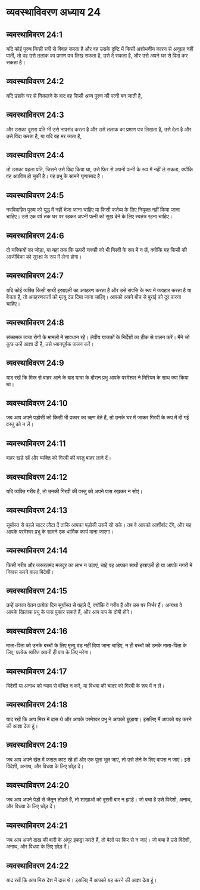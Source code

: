 # व्यवस्थाविवरण अध्याय 24

## व्यवस्थाविवरण 24:1
यदि कोई पुरुष किसी स्त्री से विवाह करता है और वह उसके दृष्टि में किसी अशोभनीय कारण से अनुग्रह नहीं पाती, तो वह उसे तलाक का प्रमाण पत्र लिख सकता है, उसे दे सकता है, और उसे अपने घर से विदा कर सकता है।

## व्यवस्थाविवरण 24:2
यदि उसके घर से निकलने के बाद वह किसी अन्य पुरुष की पत्नी बन जाती है,

## व्यवस्थाविवरण 24:3
और उसका दूसरा पति भी उसे नापसंद करता है और उसे तलाक का प्रमाण पत्र लिखता है, उसे देता है और उसे विदा करता है, या यदि वह मर जाता है,

## व्यवस्थाविवरण 24:4
तो उसका पहला पति, जिसने उसे विदा किया था, उसे फिर से अपनी पत्नी के रूप में नहीं ले सकता, क्योंकि वह अपवित्र हो चुकी है। यह प्रभु के सामने घृणास्पद है।

## व्यवस्थाविवरण 24:5
नवविवाहित पुरुष को युद्ध में नहीं भेजा जाना चाहिए या किसी कर्तव्य के लिए नियुक्त नहीं किया जाना चाहिए। उसे एक वर्ष तक घर पर रहकर अपनी पत्नी को सुख देने के लिए स्वतंत्र रहना चाहिए।

## व्यवस्थाविवरण 24:6
दो चक्कियों का जोड़ा, या यहां तक कि ऊपरी चक्की को भी गिरवी के रूप में न लें, क्योंकि यह किसी की आजीविका को सुरक्षा के रूप में लेना होगा।

## व्यवस्थाविवरण 24:7
यदि कोई व्यक्ति किसी साथी इस्राएली का अपहरण करता है और उसे संपत्ति के रूप में व्यवहार करता है या बेचता है, तो अपहरणकर्ता को मृत्यु दंड दिया जाना चाहिए। आपको अपने बीच से बुराई को दूर करना चाहिए।

## व्यवस्थाविवरण 24:8
संक्रामक त्वचा रोगों के मामलों में सावधान रहें। लेवीय याजकों के निर्देशों का ठीक से पालन करें। मैंने जो कुछ उन्हें आज्ञा दी है, उसे ध्यानपूर्वक पालन करें।

## व्यवस्थाविवरण 24:9
याद रखें कि मिस्र से बाहर आने के बाद यात्रा के दौरान प्रभु आपके परमेश्वर ने मिरियम के साथ क्या किया था।

## व्यवस्थाविवरण 24:10
जब आप अपने पड़ोसी को किसी भी प्रकार का ऋण देते हैं, तो उनके घर में जाकर गिरवी के रूप में दी गई वस्तु को न लें।

## व्यवस्थाविवरण 24:11
बाहर खड़े रहें और व्यक्ति को गिरवी की वस्तु बाहर लाने दें।

## व्यवस्थाविवरण 24:12
यदि व्यक्ति गरीब है, तो उनकी गिरवी की वस्तु को अपने पास रखकर न सोएं।

## व्यवस्थाविवरण 24:13
सूर्यास्त से पहले चादर लौटा दें ताकि आपका पड़ोसी उसमें सो सके। तब वे आपको आशीर्वाद देंगे, और यह आपके परमेश्वर प्रभु के सामने एक धार्मिक कार्य माना जाएगा।

## व्यवस्थाविवरण 24:14
किसी गरीब और जरूरतमंद मजदूर का लाभ न उठाएं, चाहे वह आपका साथी इस्राएली हो या आपके नगरों में निवास करने वाला विदेशी।

## व्यवस्थाविवरण 24:15
उन्हें उनका वेतन प्रत्येक दिन सूर्यास्त से पहले दें, क्योंकि वे गरीब हैं और उस पर निर्भर हैं। अन्यथा वे आपके खिलाफ प्रभु के पास पुकार सकते हैं, और आप पाप के दोषी होंगे।

## व्यवस्थाविवरण 24:16
माता-पिता को उनके बच्चों के लिए मृत्यु दंड नहीं दिया जाना चाहिए, न ही बच्चों को उनके माता-पिता के लिए; प्रत्येक व्यक्ति अपनी ही पाप के लिए मरेगा।

## व्यवस्थाविवरण 24:17
विदेशी या अनाथ को न्याय से वंचित न करें, या विधवा की चादर को गिरवी के रूप में न लें।

## व्यवस्थाविवरण 24:18
याद रखें कि आप मिस्र में दास थे और आपके परमेश्वर प्रभु ने आपको छुड़ाया। इसलिए मैं आपको यह करने की आज्ञा देता हूं।

## व्यवस्थाविवरण 24:19
जब आप अपने खेत में फसल काट रहे हों और एक पूला भूल जाएं, तो उसे लेने के लिए वापस न जाएं। इसे विदेशी, अनाथ, और विधवा के लिए छोड़ दें।

## व्यवस्थाविवरण 24:20
जब आप अपने पेड़ों से जैतून तोड़ते हैं, तो शाखाओं को दूसरी बार न झाड़ें। जो बचा है उसे विदेशी, अनाथ, और विधवा के लिए छोड़ दें।

## व्यवस्थाविवरण 24:21
जब आप अपने दाख की बारी के अंगूर इकट्ठा करते हैं, तो बेलों पर फिर से न जाएं। जो बचा है उसे विदेशी, अनाथ, और विधवा के लिए छोड़ दें।

## व्यवस्थाविवरण 24:22
याद रखें कि आप मिस्र देश में दास थे। इसलिए मैं आपको यह करने की आज्ञा देता हूं।
